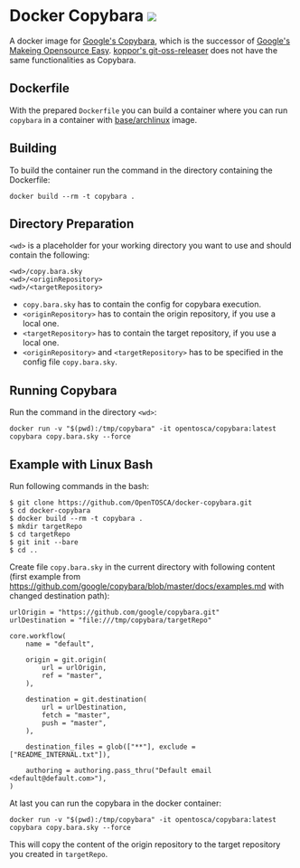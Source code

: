 # Docker Copybara [![](https://images.microbadger.com/badges/image/opentosca/copybara.svg)](https://microbadger.com/images/opentosca/copybara)

A docker image for [Google's Copybara](https://github.com/google/copybara), which is the successor of [Google's Makeing Opensource Easy](https://github.com/google/moe).
[koppor's git-oss-releaser](https://github.com/koppor/git-oss-releaser) does not have the same functionalities as Copybara.

## Dockerfile

With the prepared `Dockerfile` you can build a container where you can run `copybara` in a container with [base/archlinux](https://hub.docker.com/r/base/archlinux/) image.

## Building

To build the container run the command in the directory containing the Dockerfile:

```
docker build --rm -t copybara .
```

## Directory Preparation

`<wd>` is a placeholder for your working directory you want to use and should contain the following:

```
<wd>/copy.bara.sky
<wd>/<originRepository>
<wd>/<targetRepository>
```

- `copy.bara.sky` has to contain the config for copybara execution.
- `<originRepository>` has to contain the origin repository, if you use a local one.
- `<targetRepository>` has to contain the target repository, if you use a local one.
- `<originRepository>` and `<targetRepository>` has to be specified in the config file `copy.bara.sky`.

## Running Copybara

Run the command in the directory `<wd>`:

```
docker run -v "$(pwd):/tmp/copybara" -it opentosca/copybara:latest copybara copy.bara.sky --force
```

## Example with Linux Bash

Run following commands in the bash:

```
$ git clone https://github.com/OpenTOSCA/docker-copybara.git
$ cd docker-copybara
$ docker build --rm -t copybara .
$ mkdir targetRepo
$ cd targetRepo
$ git init --bare
$ cd ..
```

Create file `copy.bara.sky` in the current directory with following content (first example from https://github.com/google/copybara/blob/master/docs/examples.md with changed destination path):

```
urlOrigin = "https://github.com/google/copybara.git"
urlDestination = "file:///tmp/copybara/targetRepo"

core.workflow(
    name = "default",

    origin = git.origin(
        url = urlOrigin,
        ref = "master",
    ),

    destination = git.destination(
        url = urlDestination,
        fetch = "master",
        push = "master",
    ),

    destination_files = glob(["**"], exclude = ["README_INTERNAL.txt"]),

    authoring = authoring.pass_thru("Default email <default@default.com>"),
)
```

At last you can run the copybara in the docker container:

```
docker run -v "$(pwd):/tmp/copybara" -it opentosca/copybara:latest copybara copy.bara.sky --force
```

This will copy the content of the origin repository to the target repository you created in `targetRepo`.
